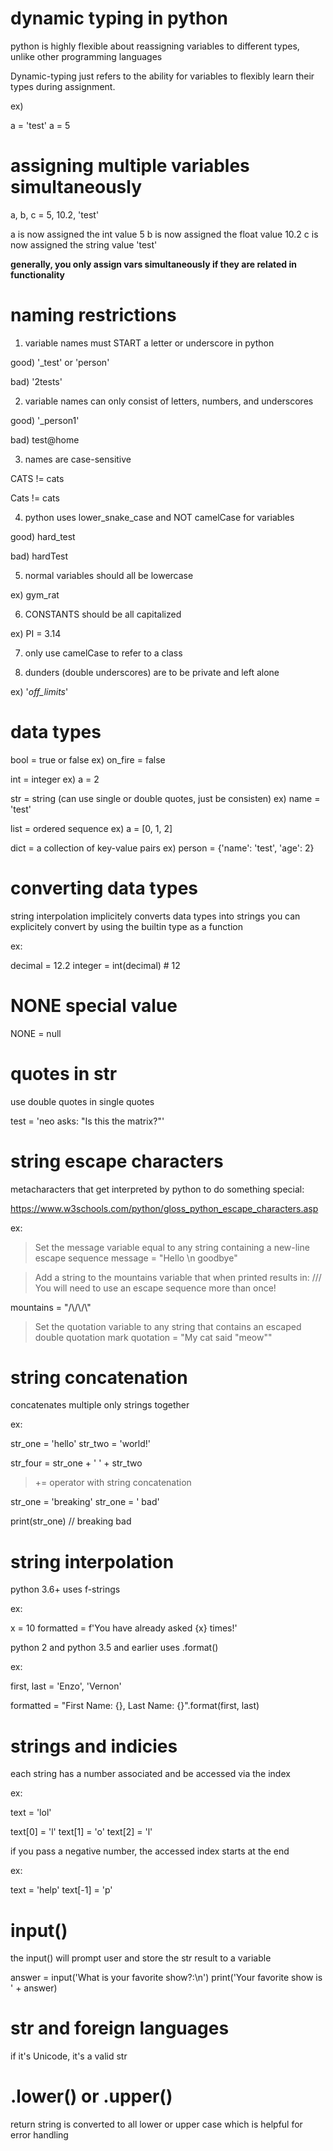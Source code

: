 # dynamic typing in python

python is highly flexible about reassigning variables to different types, unlike other programming languages

Dynamic-typing just refers to the ability for variables to flexibly learn their types during assignment.

ex) 

a = 'test'
a = 5

# assigning multiple variables simultaneously

a, b, c = 5, 10.2, 'test'

a is now assigned the int value 5
b is now assigned the float value 10.2
c is now assigned the string value 'test'

**generally, you only assign vars simultaneously if they are related in functionality**

# naming restrictions

1. variable names must START a letter or underscore in python

good) '_test' or 'person'

bad) '2tests'

2. variable names can only consist of letters, numbers, and underscores

good) '_person1'

bad) test@home

3. names are case-sensitive

CATS != cats

Cats != cats

4. python uses lower_snake_case and NOT camelCase for variables

good) hard_test

bad) hardTest

5. normal variables should all be lowercase

ex) gym_rat

6. CONSTANTS should be all capitalized

ex) PI = 3.14

7. only use camelCase to refer to a class

8. dunders (double underscores) are to be private and left alone

ex) '_off_limits_'

# data types

bool = true or false
ex) on_fire = false

int = integer
ex) a = 2

str = string (can use single or double quotes, just be consisten)
ex) name = 'test'

list = ordered sequence
ex) a = [0, 1, 2]

dict = a collection of key-value pairs
ex) person = {'name': 'test', 'age': 2}

# converting data types

string interpolation implicitely converts data types into strings
you can explicitely convert by using the builtin type as a function

ex:

decimal = 12.2
integer = int(decimal) # 12

# NONE special value

NONE = null

# quotes in str

use double quotes in single quotes

test = 'neo asks: "Is this the matrix?"'

# string escape characters

metacharacters that get interpreted by python to do something special:

https://www.w3schools.com/python/gloss_python_escape_characters.asp

ex:

> Set the message variable equal to any string containing a new-line escape sequence
message = "Hello \n goodbye"

> Add a string to the mountains variable that when printed results in: /\/\/\
> You will need to use an escape sequence more than once!

mountains = "/\\/\\/\\"

> Set the quotation variable to any string that contains an escaped double quotation mark
quotation = "My cat said \"meow\""

# string concatenation

concatenates multiple only strings together

ex:

str_one = 'hello'
str_two = 'world!'

str_four = str_one + ' ' + str_two

> += operator with string concatenation

str_one = 'breaking'
str_one = ' bad'

print(str_one) // breaking bad

# string interpolation

python 3.6+ uses f-strings

ex:

x = 10
formatted = f'You have already asked {x} times!'

python 2 and python 3.5 and earlier uses .format()

ex:

first, last = 'Enzo', 'Vernon'

formatted = "First Name: {}, Last Name: {}".format(first, last)

# strings and indicies

each string has a number associated and be accessed via the index

ex:

text = 'lol'

text[0] = 'l'
text[1] = 'o'
text[2] = 'l'

if you pass a negative number, the accessed index starts at the end

ex:

text = 'help'
text[-1] = 'p'

# input() 

the input() will prompt user and store the str result to a variable

answer = input('What is your favorite show?:\n')
print('Your favorite show is ' + answer)

# str and foreign languages

if it's Unicode, it's a valid str

# .lower() or .upper()

return string is converted to all lower or upper case which is helpful for error handling
